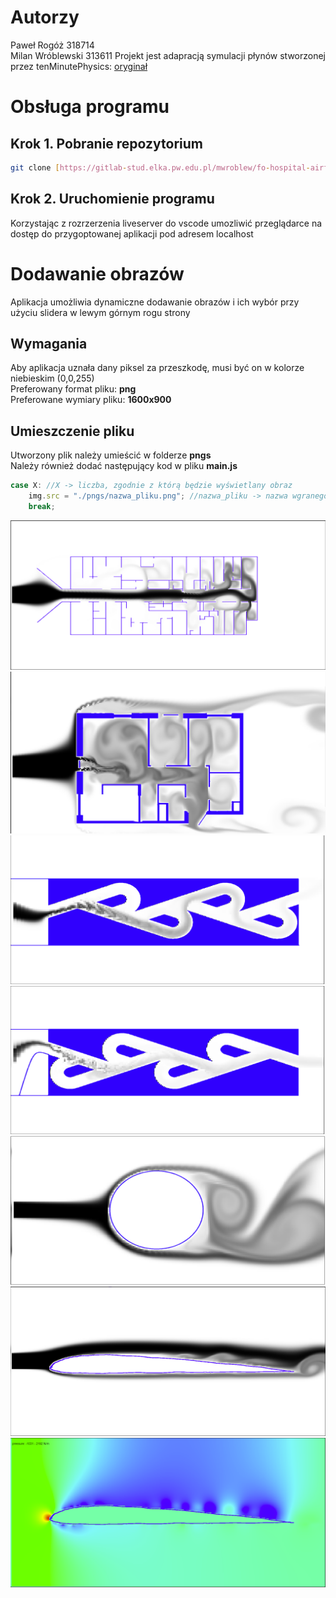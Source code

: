 # Autorzy
Paweł Rogóż 318714\
Milan Wróblewski 313611
Projekt jest adapracją symulacji płynów stworzonej przez tenMinutePhysics:
[oryginał](tenMinutePhysics/17-fluidSim.html)

# Obsługa programu
## Krok 1. Pobranie repozytorium
```sh
git clone [https://gitlab-stud.elka.pw.edu.pl/mwroblew/fo-hospital-airflow.git](https://github.com/Saremist/Hospital-Airflow.git)
```
## Krok 2. Uruchomienie programu
Korzystając z rozrzerzenia liveserver do vscode umozliwić przeglądarce na dostęp do przygoptowanej aplikacji pod adresem localhost

# Dodawanie obrazów
Aplikacja umożliwia dynamiczne dodawanie obrazów i ich wybór przy użyciu slidera w lewym górnym rogu strony
## Wymagania
Aby aplikacja uznała dany piksel za przeszkodę, musi być on w kolorze niebieskim (0,0,255)\
Preferowany format pliku: **png**\
Preferowane wymiary pliku: **1600x900**
## Umieszczenie pliku
Utworzony plik należy umieścić w folderze **pngs**\
Należy również dodać następujący kod w pliku **main.js**
```JavaScript
case X: //X -> liczba, zgodnie z którą będzie wyświetlany obraz
    img.src = "./pngs/nazwa_pliku.png"; //nazwa_pliku -> nazwa wgranego obrazu
    break;
```


![Przykład 1](examples/hospital_smoke.png)
![Przykład 2](examples/mieszkanie_smoke2.png)
![Przykład 3.1](examples/tesla_closed.png)
![Przykład 3.2](examples/tesla_open.png)
![Przykład 4](examples/vortex_sheading.png)
![Przykład 5.1](examples/wing_smoke.png)
![Przykład 5.2](examples/wing_pressure.png)
